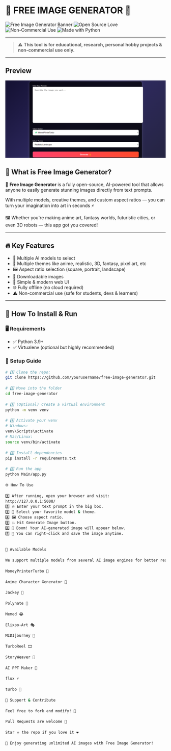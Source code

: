 # 🌟 FREE IMAGE GENERATOR 🚀

![Free Image Generator Banner](https://img.shields.io/badge/AI-Image%20Generator-blueviolet?style=for-the-badge)
![Open Source Love](https://img.shields.io/badge/Open%20Source-%E2%9D%A4-red?style=for-the-badge)
![Non-Commercial Use](https://img.shields.io/badge/Use-Non%20Commercial-yellow?style=for-the-badge)
![Made with Python](https://img.shields.io/badge/Made%20With-Python%203.9+-green?style=for-the-badge)

---

> ⚠ **This tool is for educational, research, personal hobby projects & non-commercial use only.**

---


## Preview

![Website Screenshot](assets/screenshot.png)

## 🎯 What is Free Image Generator?

🎨 **Free Image Generator** is a fully open-source, AI-powered tool that allows anyone to easily generate stunning images directly from text prompts.

With multiple models, creative themes, and custom aspect ratios — you can turn your imagination into art in seconds ⚡

🖼️ Whether you're making anime art, fantasy worlds, futuristic cities, or even 3D robots — this app got you covered!

---

## 🔥 Key Features

- 🧠 Multiple AI models to select  
- 🎯 Multiple themes like anime, realistic, 3D, fantasy, pixel art, etc  
- 🖼 Aspect ratio selection (square, portrait, landscape)  
- 💾 Downloadable images  
- 🎨 Simple & modern web UI  
- 🌐 Fully offline (no cloud required)  
- ⚠ Non-commercial use (safe for students, devs & learners)

---

## 🚀 How To Install & Run

### 🖥 Requirements

- ✅ Python 3.9+
- ✅ Virtualenv (optional but highly recommended)

### 🔧 Setup Guide

```bash
# 1️⃣ Clone the repo:
git clone https://github.com/yourusername/free-image-generator.git

# 2️⃣ Move into the folder
cd free-image-generator

# 3️⃣ (Optional) Create a virtual environment
python -m venv venv

# 4️⃣ Activate your venv
# Windows:
venv\Scripts\activate
# Mac/Linux:
source venv/bin/activate

# 5️⃣ Install dependencies
pip install -r requirements.txt

# 6️⃣ Run the app
python Main/app.py

🌐 How To Use

1️⃣ After running, open your browser and visit:
http://127.0.0.1:5000/
2️⃣ 🔥 Enter your text prompt in the big box.
3️⃣ 🎯 Select your favorite model & theme.
4️⃣ 🖼️ Choose aspect ratio.
5️⃣ 💥 Hit Generate Image button.
6️⃣ 🎉 Boom! Your AI-generated image will appear below.
7️⃣ 💾 You can right-click and save the image anytime.


🎯 Available Models

We support multiple models from several AI image engines for better results:

MoneyPrinterTurbo 💸

Anime Character Generator 🎎

Jackey 📜

Polynate 🎨

Memed 😂

Elixpo-Art 🎭

MIDIjourney 🎼

TurboReel 🎞

StoryWeaver 📖

AI PPT Maker 🎤

flux ⚡

turbo 🚀

🌈 Support & Contribute

Feel free to fork and modify! 🍴

Pull Requests are welcome 🚀

Star ⭐ the repo if you love it ❤️

🎉 Enjoy generating unlimited AI images with Free Image Generator!
